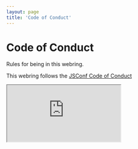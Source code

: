 ```yaml
---
layout: page
title: 'Code of Conduct'
---
```


# Code of Conduct

Rules for being in this webring.

This webring follows the [JSConf Code of Conduct](https://jsconf.com/codeofconduct.html)

<iframe src="https://jsconf.com/codeofconduct.html" />
